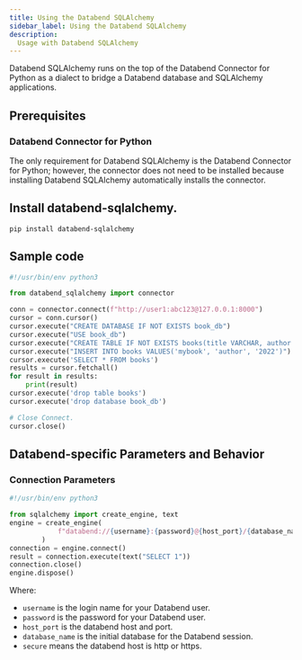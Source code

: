 ```yaml
---
title: Using the Databend SQLAlchemy
sidebar_label: Using the Databend SQLAlchemy
description:
  Usage with Databend SQLAlchemy
---
```

Databend SQLAlchemy runs on the top of the Databend Connector for Python as a dialect to bridge a Databend database and SQLAlchemy applications.

## Prerequisites
### Databend Connector for Python 
The only requirement for Databend SQLAlchemy is the Databend Connector for Python; however, the connector does not need to be installed because installing Databend SQLAlchemy automatically installs the connector.

## Install databend-sqlalchemy.

```shell
pip install databend-sqlalchemy
```


## Sample code

```python title='main.py'
#!/usr/bin/env python3

from databend_sqlalchemy import connector

conn = connector.connect(f"http://user1:abc123@127.0.0.1:8000")
cursor = conn.cursor()
cursor.execute("CREATE DATABASE IF NOT EXISTS book_db")
cursor.execute("USE book_db")
cursor.execute("CREATE TABLE IF NOT EXISTS books(title VARCHAR, author VARCHAR, date VARCHAR)")
cursor.execute("INSERT INTO books VALUES('mybook', 'author', '2022')")
cursor.execute('SELECT * FROM books')
results = cursor.fetchall()
for result in results:
    print(result)
cursor.execute('drop table books')
cursor.execute('drop database book_db')

# Close Connect.
cursor.close()
```
## Databend-specific Parameters and Behavior

### Connection Parameters

```python
#!/usr/bin/env python3

from sqlalchemy import create_engine, text
engine = create_engine(
            f"databend://{username}:{password}@{host_port}/{database_name}?secure=false"
        )
connection = engine.connect()
result = connection.execute(text("SELECT 1"))
connection.close()
engine.dispose()
```
Where:
- `username` is the login name for your Databend user.
- `password` is the password for your Databend user.
- `host_port` is the databend host and port.
- `database_name` is the initial database  for the Databend session.
- `secure` means the databend host is http or https.